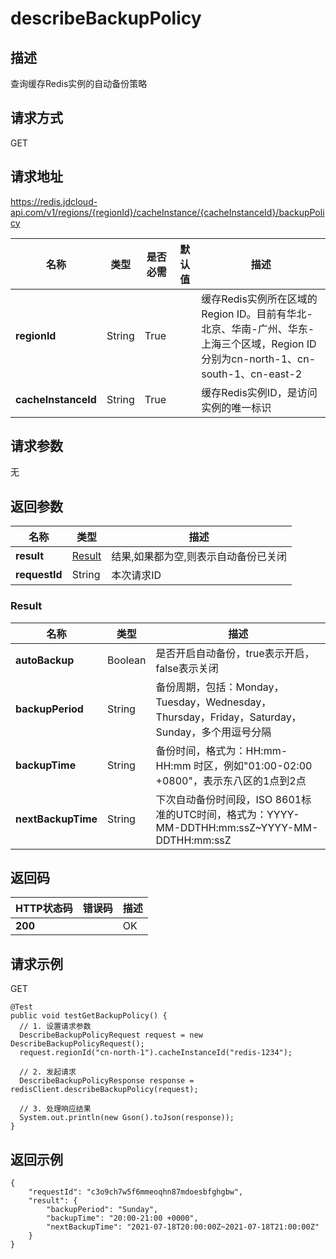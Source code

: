 # describeBackupPolicy


## 描述
查询缓存Redis实例的自动备份策略

## 请求方式
GET

## 请求地址
https://redis.jdcloud-api.com/v1/regions/{regionId}/cacheInstance/{cacheInstanceId}/backupPolicy

|名称|类型|是否必需|默认值|描述|
|---|---|---|---|---|
|**regionId**|String|True| |缓存Redis实例所在区域的Region ID。目前有华北-北京、华南-广州、华东-上海三个区域，Region ID分别为cn-north-1、cn-south-1、cn-east-2|
|**cacheInstanceId**|String|True| |缓存Redis实例ID，是访问实例的唯一标识|

## 请求参数
无


## 返回参数
|名称|类型|描述|
|---|---|---|
|**result**|[Result](describebackuppolicy#result)|结果,如果都为空,则表示自动备份已关闭|
|**requestId**|String|本次请求ID|

### <div id="result">Result</div>
|名称|类型|描述|
|---|---|---|
|**autoBackup**|Boolean|是否开启自动备份，true表示开启，false表示关闭|
|**backupPeriod**|String|备份周期，包括：Monday，Tuesday，Wednesday，Thursday，Friday，Saturday，Sunday，多个用逗号分隔|
|**backupTime**|String|备份时间，格式为：HH:mm-HH:mm 时区，例如"01:00-02:00 +0800"，表示东八区的1点到2点|
|**nextBackupTime**|String|下次自动备份时间段，ISO 8601标准的UTC时间，格式为：YYYY-MM-DDTHH:mm:ssZ~YYYY-MM-DDTHH:mm:ssZ|

## 返回码
|HTTP状态码|错误码|描述|
|---|---|---|
|**200**||OK|

## 请求示例
GET
```
@Test
public void testGetBackupPolicy() {
  // 1. 设置请求参数
  DescribeBackupPolicyRequest request = new DescribeBackupPolicyRequest();
  request.regionId("cn-north-1").cacheInstanceId("redis-1234");

  // 2. 发起请求
  DescribeBackupPolicyResponse response = redisClient.describeBackupPolicy(request);

  // 3. 处理响应结果
  System.out.println(new Gson().toJson(response));
}

```

## 返回示例
```
{
    "requestId": "c3o9ch7w5f6mmeoqhn87mdoesbfghgbw", 
    "result": {
        "backupPeriod": "Sunday", 
        "backupTime": "20:00-21:00 +0000", 
        "nextBackupTime": "2021-07-18T20:00:00Z~2021-07-18T21:00:00Z"
    }
}
```
